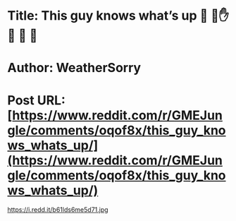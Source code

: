 # Title: This guy knows what’s up 🦍 💎✋🤚 🚀 🌝
# Author: WeatherSorry
# Post URL: [https://www.reddit.com/r/GMEJungle/comments/oqof8x/this_guy_knows_whats_up/](https://www.reddit.com/r/GMEJungle/comments/oqof8x/this_guy_knows_whats_up/)


https://i.redd.it/b61lds6me5d71.jpg